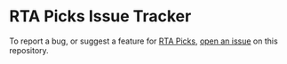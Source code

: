# RTA Picks Issue Tracker

To report a bug, or suggest a feature for [RTA Picks](https://www.rtapicks.info), [open an issue](issues/new) on this repository.
